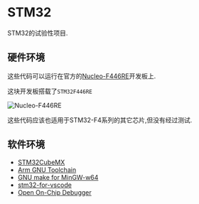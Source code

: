# STM32
STM32的试验性项目.

## 硬件环境
这些代码可以运行在官方的[Nucleo-F446RE](https://www.st.com/en/evaluation-tools/nucleo-f446re.html)开发板上.

这块开发板搭载了`STM32F446RE`

![Nucleo-F446RE](https://www.st.com/bin/ecommerce/api/image.PF262063.en.feature-description-include-personalized-no-cpn-large.jpg)

这些代码应该也适用于STM32-F4系列的其它芯片,但没有经过测试.

## 软件环境

+ [STM32CubeMX](https://www.st.com/en/development-tools/stm32cubemx.html)
+ [Arm GNU Toolchain](https://developer.arm.com/tools-and-software/open-source-software/developer-tools/gnu-toolchain/downloads)
+ [GNU make for MinGW-w64](https://www.mingw-w64.org/downloads/#llvm-mingw)
+ [stm32-for-vscode](https://marketplace.visualstudio.com/items?itemName=bmd.stm32-for-vscode)
+ [Open On-Chip Debugger](https://openocd.org/)